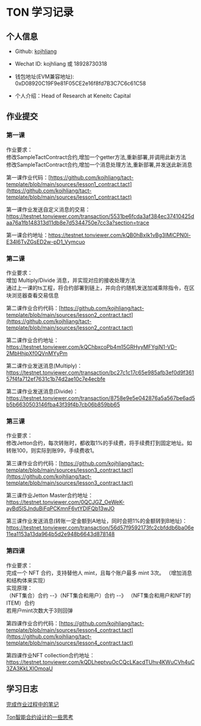 # TON 学习记录

## 个人信息

* Github: [kojhliang](https://github.com/kojhliang)

* Wechat ID: kojhliang 或 18928730318

* 钱包地址(EVM兼容地址): 0xD08920C19F9e81F05CE2e16f8fd7B3C7C6c61C58
  
* 个人介绍：Head of Research at Keneitc Capital 

## 作业提交

### 第一课  
作业要求：  
修改SampleTactContract合约,增加一个getter方法,重新部署,并调用此新方法  
修改SampleTactContract合约,增加一个消息处理方法,重新部署,并发送此新消息  
  
第一课作业代码：[https://github.com/kojhliang/tact-template/blob/main/sources/lesson1_contract.tact](https://github.com/kojhliang/tact-template/blob/main/sources/lesson1_contract.tact)

第一课作业发送自定义消息的交易：https://testnet.tonviewer.com/transaction/5531be6fcda3af384ec37410425daa76a1fb148313d11db8e7d5344750e7cc3a?section=trace

第一课合约地址：https://testnet.tonviewer.com/kQB0hBxIk1vBg3IMlCPN0l-E34I6TvZGsED2w-pD1_Vymcuo

### 第二课  
作业要求：  
增加 Multiply/Divide 消息，并实现对应的接收处理方法  
通过上一课的ts工程，将合约部署到链上，并向合约随机发送加减乘除指令，在区块浏览器查看交易信息  
  
第二课作业合约代码：[https://github.com/kojhliang/tact-template/blob/main/sources/lesson2_contract.tact](https://github.com/kojhliang/tact-template/blob/main/sources/lesson2_contract.tact)

第二课作业合约地址：https://testnet.tonviewer.com/kQChbxcoPb4m15GRHyyMFYgjN1-VD-2MbHhjpXf0QVnMYyPm

第二课作业发送消息(Multiply)：https://testnet.tonviewer.com/transaction/bc27c1c17c65e985afb3ef0d9f36157f4fa712ef7631c1b74d2ae10c7e4ecbfe

第二课作业发送消息(Divide)：https://testnet.tonviewer.com/transaction/8758e9e5e042876a5a567be6ad5b5b6630503146fba43f39f4b7cb06b859bb65

### 第三课  
作业要求：   
修改Jetton合约，每次转账时，都收取1%的手续费，将手续费打到固定地址。如转账100，则实际到账99，手续费收1。  

第三课作业合约代码：[https://github.com/kojhliang/tact-template/blob/main/sources/lesson3_contract.tact](https://github.com/kojhliang/tact-template/blob/main/sources/lesson3_contract.tact)

第三课作业Jetton Master合约地址：https://testnet.tonviewer.com/0QCJGZ_OeWeK-ayBd5lSJnduBiFqPCKmnF6vtYDIFQb13wJO  

第三课作业发送消息(转账一定金额到A地址，同时会把1%的金额转到B地址)：https://testnet.tonviewer.com/transaction/56d57f9592173fc2cbfddb6ba06e11ea1153a13da964b5d2e948b6643d878148  

### 第四课    
作业要求：     
完成一个 NFT 合约，支持替他人 mint，且每个账户最多 mint 3次。 （增加消息和结构体来实现）  
实现原理：  
（NFT集合）合约 --》（NFT集合和用户）合约 --》 （NFT集合和用户和NFT的ITEM）合约  
                   若用户mint次数大于3则回弹  

第四课作业合约代码：[https://github.com/kojhliang/tact-template/blob/main/sources/lesson4_contract.tact](https://github.com/kojhliang/tact-template/blob/main/sources/lesson4_contract.tact)  
  
第四课作业NFT collection合约地址：https://testnet.tonviewer.com/kQDLheptvuOcCQcLKacdTUhv4KWuCVh4uC3ZA3KkLXIOmoaU

  

## 学习日志  
[完成作业过程中的笔记](https://github.com/kojhliang/tact-template/blob/main/Note.md)

[Ton智能合约设计的一些思考](https://medium.com/@kojhliang/ton%E6%99%BA%E8%83%BD%E5%90%88%E7%BA%A6%E8%AE%BE%E8%AE%A1%E7%9A%84%E4%B8%80%E4%BA%9B%E6%B7%B1%E5%BA%A6%E6%80%9D%E8%80%83-9e8dae3a5e7b)
